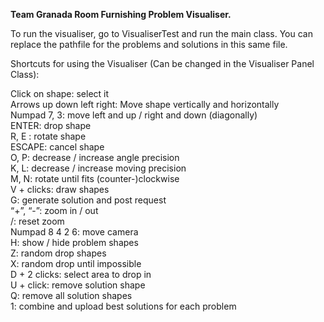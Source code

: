 <strong> Team Granada Room Furnishing Problem Visualiser. </strong>

To run the visualiser, go to VisualiserTest and run the main class. You can replace the pathfile for the problems and solutions
in this same file. 

Shortcuts for using the Visualiser (Can be changed in the Visualiser Panel Class):

Click on shape: select it <br />
Arrows up down left right: Move shape vertically and horizontally <br />
Numpad 7, 3: move left and up / right and down (diagonally) <br />
ENTER: drop shape <br />
R, E : rotate shape <br />
ESCAPE: cancel shape <br />
O, P: decrease / increase angle precision <br />
K, L: decrease / increase moving precision <br />
M, N: rotate until fits (counter-)clockwise <br />
V + clicks: draw shapes <br />
G: generate solution and post request <br />
“+”, “-”: zoom in / out <br />
/: reset zoom <br />
Numpad 8 4 2 6: move camera <br />
H: show / hide problem shapes <br />
Z: random drop shapes <br />
X: random drop until impossible <br />
D + 2 clicks: select area to drop in <br />
U + click: remove solution shape <br />
Q: remove all solution shapes <br />
1: combine and upload best solutions for each problem
